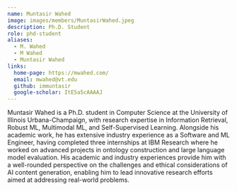 ```yaml
---
name: Muntasir Wahed
image: images/members/MuntasirWahed.jpeg
description: Ph.D. Student
role: phd-student
aliases:
  - M. Wahed
  - M Wahed
  - Muntasir Wahed
links:
  home-page: https://mwahed.com/
  email: mwahed@vt.edu
  github: immuntasir
  google-scholar: ItE5a5cAAAAJ
---
```


Muntasir Wahed is a Ph.D. student in Computer Science at the University of Illinois Urbana-Champaign, with research expertise in Information Retrieval, Robust ML, Multimodal ML, and Self-Supervised Learning. Alongside his academic work, he has extensive industry experience as a Software and ML Engineer, having completed three internships at IBM Research where he worked on advanced projects in ontology construction and large language model evaluation. His academic and industry experiences provide him with a well-rounded perspective on the challenges and ethical considerations of AI content generation, enabling him to lead innovative research efforts aimed at addressing real-world problems.
